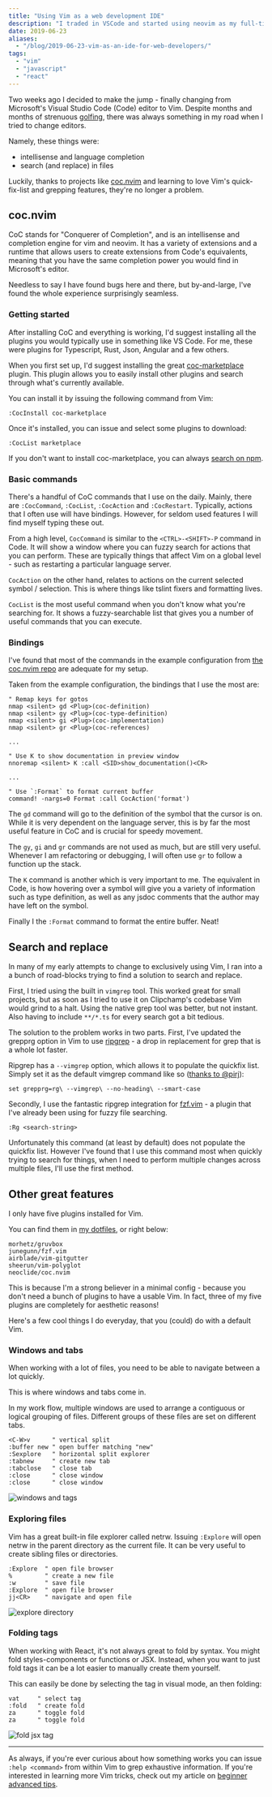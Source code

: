 ```yaml
---
title: "Using Vim as a web development IDE"
description: "I traded in VSCode and started using neovim as my full-time IDE - here's what I learned."
date: 2019-06-23
aliases:
  - "/blog/2019-06-23-vim-as-an-ide-for-web-developers/"
tags:
  - "vim"
  - "javascript"
  - "react"
---
```


Two weeks ago I decided to make the jump - finally changing from Microsoft's Visual Studio Code (Code) editor to Vim.
Despite months and months of strenuous [golfing](http://www.vimgolf.com/), there was always something in my road when I tried to change editors.

Namely, these things were:

- intellisense and language completion
- search (and replace) in files

Luckily, thanks to projects like [coc.nvim](https://github.com/neoclide/coc.nvim) and learning to love Vim's quick-fix-list and grepping features, they're no longer a problem.

## coc.nvim

CoC stands for "Conquerer of Completion", and is an intellisense and completion engine for vim and neovim.
It has a variety of extensions and a runtime that allows users to create extensions from Code's equivalents, meaning that you have the same completion power you would find in Microsoft's editor.

Needless to say I have found bugs here and there, but by-and-large, I've found the whole experience surprisingly seamless.

### Getting started

After installing CoC and everything is working, I'd suggest installing all the plugins you would typically use in something like VS Code.
For me, these were plugins for Typescript, Rust, Json, Angular and a few others.

When you first set up, I'd suggest installing the great [coc-marketplace](https://github.com/fannheyward/coc-marketplace) plugin.
This plugin allows you to easily install other plugins and search through what's currently available.

You can install it by issuing the following command from Vim:

```
:CocInstall coc-marketplace
```

Once it's installed, you can issue and select some plugins to download:

```
:CocList marketplace
```

If you don't want to install coc-marketplace, you can always [search on npm](https://www.npmjs.com/search?q=keywords%3Acoc.nvim).

### Basic commands

There's a handful of CoC commands that I use on the daily. Mainly, there are `:CocCommand`, `:CocList`, `:CocAction` and `:CocRestart`.
Typically, actions that I often use will have bindings. However, for seldom used features I will find myself typing these out.

From a high level, `CocCommand` is similar to the `<CTRL>-<SHIFT>-P` command in Code.
It will show a window where you can fuzzy search for actions that you can perform.
These are typically things that affect Vim on a global level - such as restarting a particular language server.

`CocAction` on the other hand, relates to actions on the current selected symbol / selection.
This is where things like tslint fixers and formatting lives.

`CocList` is the most useful command when you don't know what you're searching for.
It shows a fuzzy-searchable list that gives you a number of useful commands that you can execute.

### Bindings

I've found that most of the commands in the example configuration from [the coc.nvim repo](https://github.com/neoclide/coc.nvim) are adequate for my setup.

Taken from the example configuration, the bindings that I use the most are:

```
" Remap keys for gotos
nmap <silent> gd <Plug>(coc-definition)
nmap <silent> gy <Plug>(coc-type-definition)
nmap <silent> gi <Plug>(coc-implementation)
nmap <silent> gr <Plug>(coc-references)

...

" Use K to show documentation in preview window
nnoremap <silent> K :call <SID>show_documentation()<CR>

...

" Use `:Format` to format current buffer
command! -nargs=0 Format :call CocAction('format')
```

The `gd` command will go to the definition of the symbol that the cursor is on.
While it is very dependent on the language server, this is by far the most useful feature in CoC and is crucial for speedy movement.

The `gy`, `gi` and `gr` commands are not used as much, but are still very useful.
Whenever I am refactoring or debugging, I will often use `gr` to follow a function up the stack.

The `K` command is another which is very important to me.
The equivalent in Code, is how hovering over a symbol will give you a variety of information such as type definition, as well as any jsdoc comments that the author may have left on the symbol.

Finally I the `:Format` command to format the entire buffer. Neat!

## Search and replace

In many of my early attempts to change to exclusively using Vim, I ran into a a bunch of road-blocks trying to find a solution to search and replace.

First, I tried using the built in `vimgrep` tool. This worked great for small projects, but as soon as I tried to use it on Clipchamp's codebase Vim would grind to a halt.
Using the native grep tool was better, but not instant. Also having to include `**/*.ts` for every search got a bit tedious.

The solution to the problem works in two parts. First, I've updated the grepprg option in Vim to use [ripgrep](https://github.com/BurntSushi/ripgrep) - a drop in replacement for grep that is a whole lot faster.

Ripgrep has a `--vimgrep` option, which allows it to populate the quickfix list. Simply set it as the default vimgrep command like so ([thanks to @pirj](https://github.com/BurntSushi/ripgrep/issues/425#issuecomment-381446152)):

```
set grepprg=rg\ --vimgrep\ --no-heading\ --smart-case
```

Secondly, I use the fantastic ripgrep integration for [fzf.vim](https://github.com/junegunn/fzf.vim) - a plugin that I've already been using for fuzzy file searching.

```
:Rg <search-string>
```

Unfortunately this command (at least by default) does not populate the quickfix list. However I've found that I use this command most when quickly trying to search for things, when I need to perform multiple changes across multiple files, I'll use the first method.

## Other great features

I only have five plugins installed for Vim.

You can find them in [my dotfiles](https://github.com/bennetthardwick/dotfiles/blob/master/.config/nvim/init.d/plugins.vim), or right below:

```
morhetz/gruvbox
junegunn/fzf.vim
airblade/vim-gitgutter
sheerun/vim-polyglot
neoclide/coc.nvim
```

This is because I'm a strong believer in a minimal config - because you don't need a bunch of plugins to have a usable Vim.
In fact, three of my five plugins are completely for aesthetic reasons!

Here's a few cool things I do everyday, that you (could) do with a default Vim.

### Windows and tabs

When working with a lot of files, you need to be able to navigate between a lot quickly.

This is where windows and tabs come in.

In my work flow, multiple windows are used to arrange a contiguous or logical grouping of files.
Different groups of these files are set on different tabs.

```
<C-W>v      " vertical split
:buffer new " open buffer matching "new"
:Sexplore   " horizontal split explorer
:tabnew     " create new tab
:tabclose   " close tab
:close      " close window
:close      " close window
```

![windows and tags](./tabs-windows.gif)

### Exploring files

Vim has a great built-in file explorer called netrw.
Issuing `:Explore` will open netrw in the parent directory as the current file.
It can be very useful to create sibling files or directories.

```
:Explore  " open file browser
%         " create a new file
:w        " save file
:Explore  " open file browser
jj<CR>    " navigate and open file
```

![explore directory](./explore.gif)

### Folding tags

When working with React, it's not always great to fold by syntax.
You might fold styles-components or functions or JSX.
Instead, when you want to just fold tags it can be a lot easier to manually create them yourself.

This can easily be done by selecting the tag in visual mode, an then folding:

```
vat     " select tag
:fold   " create fold
za      " toggle fold
za      " toggle fold
```

![fold jsx tag](./fold-tag.gif)

---

As always, if you're ever curious about how something works you can issue `:help <command>` from within Vim to grep exhaustive information.
If you're interested in learning more Vim tricks, check out my article on [beginner advanced tips](/blog/2019-01-06-beginner-advanced-vim-tips-and-tricks/).
